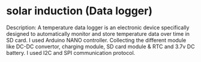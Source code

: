 # solar induction (Data logger)
  Description: A temperature data logger is an electronic device specifically designed to automatically monitor and store temperature data over time in SD card. I used Arduino NANO controller. Collecting the different module like DC-DC convertor, charging module, SD card module & RTC  and 3.7v DC battery. I used I2C and SPI communication protocol.

